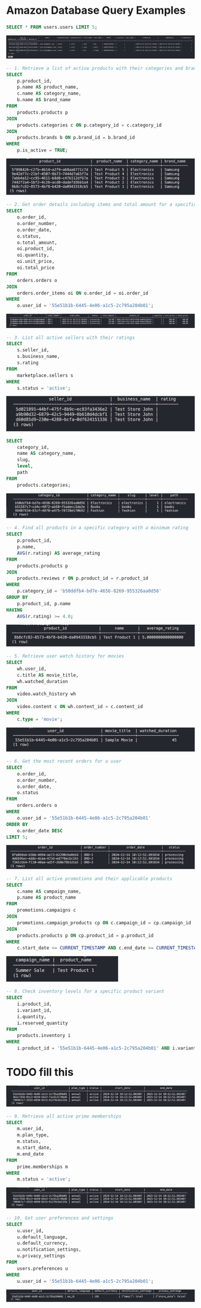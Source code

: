 # Amazon Database Query Examples

```sql
SELECT * FROM users.users LIMIT 5;
```
![alt text](../images/image.png)

```sql
-- 1. Retrieve a list of active products with their categories and brands
SELECT
    p.product_id,
    p.name AS product_name,
    c.name AS category_name,
    b.name AS brand_name
FROM
    products.products p
JOIN
    products.categories c ON p.category_id = c.category_id
JOIN
    products.brands b ON p.brand_id = b.brand_id
WHERE
    p.is_active = TRUE;
```

![alt text](../images/image-1.png)

```sql
-- 2. Get order details including items and total amount for a specific user
SELECT
    o.order_id,
    o.order_number,
    o.order_date,
    o.status,
    o.total_amount,
    oi.product_id,
    oi.quantity,
    oi.unit_price,
    oi.total_price
FROM
    orders.orders o
JOIN
    orders.order_items oi ON o.order_id = oi.order_id
WHERE
    o.user_id = '55e51b1b-6445-4e06-a1c5-2c795a204b01';
```

![alt text](../images/image-2.png)

```sql
-- 3. List all active sellers with their ratings
SELECT
    s.seller_id,
    s.business_name,
    s.rating
FROM
    marketplace.sellers s
WHERE
    s.status = 'active';
```
![alt text](../images/image-3.png)


```sql
SELECT
    category_id,
    name AS category_name,
    slug,
    level,
    path
FROM
    products.categories;
```
![alt text](../images/image-4.png)

```sql
-- 4. Find all products in a specific category with a minimum rating
SELECT
    p.product_id,
    p.name,
    AVG(r.rating) AS average_rating
FROM
    products.products p
JOIN
    products.reviews r ON p.product_id = r.product_id
WHERE
    p.category_id = 'b50ddfb4-bd7e-4656-8269-955326aa0d56'
GROUP BY
    p.product_id, p.name
HAVING
    AVG(r.rating) >= 4.0;
```

![alt text](../images/image-5.png)

```sql
-- 5. Retrieve user watch history for movies
SELECT
    wh.user_id,
    c.title AS movie_title,
    wh.watched_duration
FROM
    video.watch_history wh
JOIN
    video.content c ON wh.content_id = c.content_id
WHERE
    c.type = 'movie';
```

![alt text](../images/image-6.png)

```sql
-- 6. Get the most recent orders for a user
SELECT
    o.order_id,
    o.order_number,
    o.order_date,
    o.status
FROM
    orders.orders o
WHERE
    o.user_id = '55e51b1b-6445-4e06-a1c5-2c795a204b01'
ORDER BY
    o.order_date DESC
LIMIT 5;
```

![alt text](../images/image-7.png)

```sql
-- 7. List all active promotions and their applicable products
SELECT
    c.name AS campaign_name,
    p.name AS product_name
FROM
    promotions.campaigns c
JOIN
    promotions.campaign_products cp ON c.campaign_id = cp.campaign_id
JOIN
    products.products p ON cp.product_id = p.product_id
WHERE
    c.start_date <= CURRENT_TIMESTAMP AND c.end_date >= CURRENT_TIMESTAMP;
```
![alt text](../images/image-8.png)

```sql
-- 8. Check inventory levels for a specific product variant
SELECT
    i.product_id,
    i.variant_id,
    i.quantity,
    i.reserved_quantity
FROM
    products.inventory i
WHERE
    i.product_id = '55e51b1b-6445-4e06-a1c5-2c795a204b01' AND i.variant_id = '55e51b1b-6445-4e06-a1c5-2c795a204b01';
```

# TODO fill this

![alt text](../images/image-9.png)

```sql
-- 9. Retrieve all active prime memberships
SELECT
    m.user_id,
    m.plan_type,
    m.status,
    m.start_date,
    m.end_date
FROM
    prime.memberships m
WHERE
    m.status = 'active';
```

![alt text](../images/image-9.png)

```sql
-- 10. Get user preferences and settings
SELECT
    u.user_id,
    u.default_language,
    u.default_currency,
    u.notification_settings,
    u.privacy_settings
FROM
    users.preferences u
WHERE
    u.user_id = '55e51b1b-6445-4e06-a1c5-2c795a204b01';
```

![alt text](../images/image-10.png)